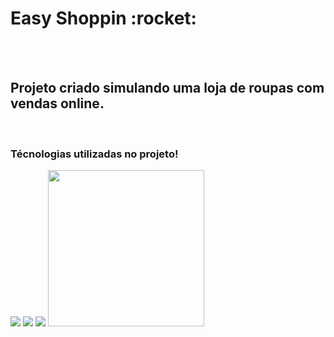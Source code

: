 <h1> Easy Shoppin :rocket: </h1>
<br>
<br>
<h2>Projeto criado simulando uma loja de roupas com vendas online. </h2>
<br>
<h3> Técnologias utilizadas no projeto! </h3>
<img src="https://img.shields.io/badge/HTML5-E34F26?style=for-the-badge&logo=html5&logoColor=white">
<img src= "https://img.shields.io/badge/CSS3-1572B6?style=for-the-badge&logo=css3&logoColor=white">

<img src="https://github.com/Jefferson-santos-franca/easy-shopping/blob/master/asset/Desktop.png?raw=true">
<img src="https://github.com/Jefferson-santos-franca/easy-shopping/blob/master/asset/Mobile.png?raw=true" width="250px">
